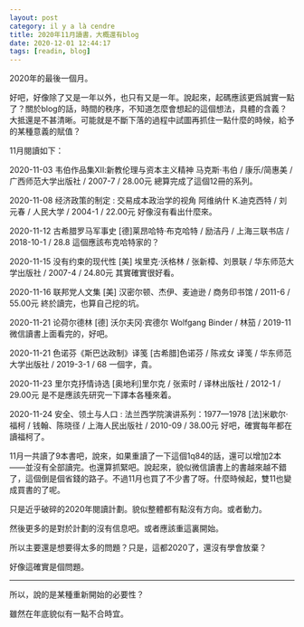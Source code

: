 ```yaml
---
layout: post
category: il y a là cendre
title: 2020年11月讀書，大概還有blog
date: 2020-12-01 12:44:17
tags: [readin, blog]
---
```


2020年的最後一個月。

好吧，好像除了又是一年以外，也只有又是一年。說起來，起碼應該更爲誠實一點了？關於blog的話，時間的秩序，不知道怎麼會想起的這個想法，具體的含義？大抵還是不甚清晰。可能就是不斷下落的過程中試圖再抓住一點什麼的時候，給予的某種意義的賦值？

11月閱讀如下：

2020-11-03 韦伯作品集Ⅻ:新教伦理与资本主义精神 马克斯·韦伯 / 康乐/简惠美 / 广西师范大学出版社 / 2007-7 / 28.00元  總算完成了這個12冊的系列。

2020-11-08 经济政策的制定 : 交易成本政治学的视角 阿维纳什 K.迪克西特 / 刘元春 / 人民大学 / 2004-1 / 22.00元 好像沒有看出什麼來。

2020-11-12 古希腊罗马军事史 [德]莱昂哈特·布克哈特 / 励洁丹 / 上海三联书店 / 2018-10-1 / 28.8  這個應該布克哈特家的？

2020-11-15 没有约束的现代性 [美] 埃里克·沃格林 / 张新樟、刘景联 / 华东师范大学出版社 / 2007-4 / 24.80元  其實確實很好看。

2020-11-16 联邦党人文集 [美] 汉密尔顿、杰伊、麦迪逊 / 商务印书馆 / 2011-6 / 55.00元  終於讀完，也算自己挖的坑。

2020-11-21 论荷尔德林 [德] 沃尔夫冈·宾德尔 Wolfgang Binder / 林笳 / 2019-11 微信讀書上面看完的，好吧。

2020-11-21 色诺芬《斯巴达政制》译笺 [古希腊]色诺芬 / 陈戎女 译笺 / 华东师范大学出版社 / 2019-3-1 / 68  一個字，貴。

2020-11-23 里尔克抒情诗选 [奥地利]里尔克 / 张索时 / 译林出版社 / 2012-1 / 29.00元  是不是應該先研究一下譯本各種來着。

2020-11-24 安全、领土与人口 : 法兰西学院演讲系列：1977—1978 [法]米歇尔·福柯 / 钱翰、陈晓径 / 上海人民出版社 / 2010-09 / 38.00元 好吧，確實每年都在讀福柯了。

11月一共讀了9本書吧，說來，如果重讀了一下這個1q84的話，還可以增加2本——並沒有全部讀完。也還算抓緊吧。說起來，貌似微信讀書上的書越來越不錯了，這個倒是個省錢的路子。不過11月也買了不少書了呀。什麼時候起，雙11也變成買書的了呢。

只是近乎破碎的2020年閱讀計劃。貌似整體都有點沒有方向。或者動力。

然後更多的是對於計劃的沒有信息吧。或者應該重這裏開始。

所以主要還是想要得太多的問題？只是，這都2020了，還沒有學會放棄？

好像這確實是個問題。

------

所以，說的是某種重新開始的必要性？

雖然在年底貌似有一點不合時宜。


